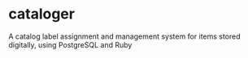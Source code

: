 # cataloger
A catalog label assignment and management system for items stored digitally, using PostgreSQL and Ruby
